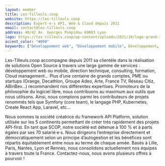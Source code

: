 ```yaml
---
layout: member
title: Les-Tilleuls.coop
website: https://les-tilleuls.coop
description: Expert·e·s API, Web & Cloud depuis 2011
email: contact@les-tilleuls.coop
address: 40/42 Av. Georges Pompidou 69003 Lyon
logo: https://les-tilleuls.coop/wp-content/uploads/2021/10/logo-grand-3-1024x576.jpg
accent_color: "#000"
keywords: ["Développement web", "Développement mobile", Développement, Formation, Expertise, Conseil, Accompagnement, Cloud, Run, Ops, "Cloud Management", "Cloud Architecture", PHP, Javascript, Go, Symfony, "API Platform", "Logiciels libres", "Open Source", Kubernetes, Docker, React, "Next.js", GreenOps, DevSecOps, Infrastructure]
---
```

Les-Tilleuls.coop accompagne depuis 2011 sa clientèle dans la réalisation de solutions Open Source à travers une large gamme de services : développement web ou mobile, direction technique, consulting, formation, Cloud management… Plus d’une centaine de grands comptes, PME ou startups (Orange, Decathlon, Groupe Adeo, Arte, France TV, Réseau Citiz, ABinBev…) recommandent nos différentes expertises. Promoteurs de la philosophie du logiciel libre, nous contribuons au maximum aux outils que nous utilisons. Ainsi, nous comptons parmi les contributeurs de projets renommés tels que Symfony (core team), le langage PHP, Kubernetes, Create React App, Laravel, etc…

Nous sommes la société créatrice du framework API Platform, solution utilisée sur les 5 continents permettant de créer très rapidement des projets API-first. En tant que SCOP, notre société est détenue à 100 % et à parts égales par ses 70 salarié·e·s. Nous dirigeons l’entreprise directement et démocratiquement selon un principe d’autogestion et les bénéfices sont répartis équitablement entre nous au terme de chaque année. Basés à Lille, Paris, Nantes, Lyon et Rennes, nous consolidons actuellement nos équipes à travers toute la France. Contactez-nous, nous avons plusieurs offres à pourvoir !
